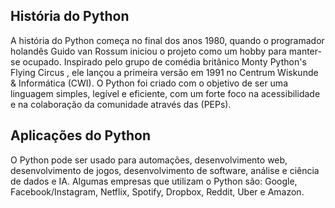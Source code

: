 ## História do Python

A história do Python começa no final dos anos 1980, quando o programador holandês Guido van Rossum iniciou o projeto como um hobby para manter-se ocupado. Inspirado pelo grupo de comédia britânico Monty Python's Flying Circus , ele lançou a primeira versão em 1991 no Centrum Wiskunde & Informática (CWI). O Python foi criado com o objetivo de ser uma linguagem simples, legível e eficiente, com um forte foco na acessibilidade e na colaboração da comunidade através das (PEPs).
## Aplicações do Python


O Python pode ser usado para automações, desenvolvimento web, desenvolvimento de jogos, desenvolvimento de software, análise e ciência de dados e IA.
Algumas empresas que utilizam o Python são: Google, Facebook/Instagram, Netflix, Spotify, Dropbox, Reddit, Uber e Amazon.
